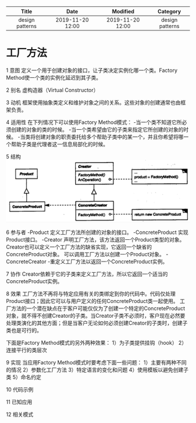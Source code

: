 | Title                | Date             | Modified         | Category          |
|:--------------------:|:----------------:|:----------------:|:-----------------:|
| design patterns      | 2019-11-20 12:00 | 2019-11-20 12:00 | design patterns   |


# 工厂方法


1 意图
定义一个用于创建对象的接口，让子类决定实例化哪一个类。Factory Method使一个类的实例化延迟到其子类。

2 别名
虚构造器（Virtual Constructor）

3 动机
框架使用抽象类定义和维护对象之间的关系。这些对象的创建通常也由框架负责。

4 适用性
在下列情况下可以使用Factory Method模式：
-当一个类不知道它所必须创建的对象的类的时候。
-当一个类希望由它的子类来指定它所创建的对象的时候。
-当类将创建对象的职责委托给多个帮助子类中的某一个，并且你希望将哪一个帮助子类是代理者这一信息局部化的时候。

5 结构
![](./images/factory_method.png)


6 参与者
-Product
定义工厂方法所创建的对象的接口。
-ConcreteProduct
实现Product接口。
-Creator
声明工厂方法，该方法返回一个Product类型的对象。Creator也可以定义一个工厂方法的缺省实现，它返回一个缺省的ConcreteProduct对象。
可以调用工厂方法以创建一个Product对象。
-ConcreteCreator
-重定义工厂方法以返回一个ConcreteProduct实例。

7 协作
Creator依赖于它的子类来定义工厂方法，所以它返回一个适当的ConcreteProduct实例。


8 效果
工厂方法不再将与特定应用有关的类绑定到你的代码中。代码仅处理Product接口；因此它可以与用户定义的任何ConcreteProduct类一起使用。
工厂方法的一个潜在缺点在于客户可能仅仅为了创建一个特定的ConcreteProduct对象，就不得不创建Creator的子类。当Creator子类不必须时，客户现在必然要处理类演化的其他方面；但是当客户无论如何必须创建Creator的子类时，创建子类也是可行的。

下面是Factory Method模式的另外两种效果：
1）为子类提供挂钩（hook）
2）连接平行的类层次


9 实现
当应用Factory Method模式时要考虑下面一些问题：
1）主要有两种不同的情况
2）参数化工厂方法
3）特定语言的变化和问题
4）使用模板以避免创建子类
5）命名约定


10 代码示例

11 已知应用

12 相关模式
